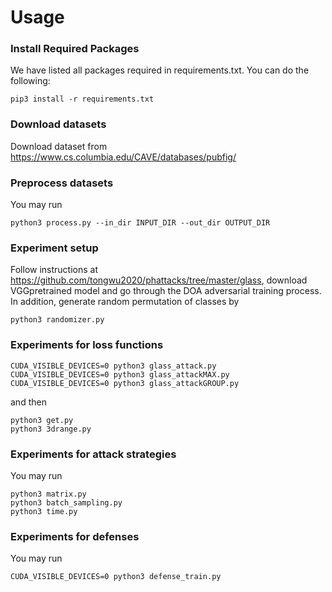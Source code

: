 # Usage
### Install Required Packages
We have listed all packages required in requirements.txt. You can do the following:
```
pip3 install -r requirements.txt
```
### Download datasets
Download dataset from https://www.cs.columbia.edu/CAVE/databases/pubfig/
### Preprocess datasets
You may run
```
python3 process.py --in_dir INPUT_DIR --out_dir OUTPUT_DIR
```


### Experiment setup
Follow instructions at https://github.com/tongwu2020/phattacks/tree/master/glass, download VGGpretrained model and go through the DOA adversarial training process.
In addition, generate random permutation of classes by
```
python3 randomizer.py
```


### Experiments for loss functions
```
CUDA_VISIBLE_DEVICES=0 python3 glass_attack.py
CUDA_VISIBLE_DEVICES=0 python3 glass_attackMAX.py
CUDA_VISIBLE_DEVICES=0 python3 glass_attackGROUP.py
```

and then
```
python3 get.py
python3 3drange.py
```

### Experiments for attack strategies
You may run 
```
python3 matrix.py
python3 batch_sampling.py
python3 time.py
```

### Experiments for defenses
You may run 
```
CUDA_VISIBLE_DEVICES=0 python3 defense_train.py
```
